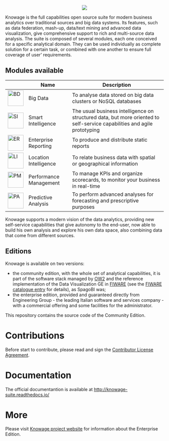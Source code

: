 <p align="center"> 
<img src="https://www.knowage-suite.com/site/wp-content/uploads/2016/03/KNOWAGE_logo_color.png">
</p>

Knowage is the full capabilities open source suite for modern business analytics over traditional sources and big data systems. Its features, such as data federation, mash-up, data/text mining and advanced data visualization, give comprehensive support to rich and multi-source data analysis. The suite is composed of several modules, each one conceived for a specific analytical domain. They can be used individually as complete solution for a certain task, or combined with one another to ensure full coverage of user’ requirements.

## Modules available

|   | Name  |  Description |
|---|---|---|
| <img src="http://www.knowage-suite.com/site/wp-content/uploads/2016/03/BD_txt-150x150.png" alt="BD" width="50px"/>  | Big Data  | To analyse data stored on big data clusters or NoSQL databases  |
| <img src="http://www.knowage-suite.com/site/wp-content/uploads/2016/03/SI_txt-150x150.png" alt="SI" width="50px"/>  | Smart Intelligence | The usual business intelligence on structured data, but more oriented to self-service capabilities and agile prototyping |
| <img src="http://www.knowage-suite.com/site/wp-content/uploads/2016/03/ER_txt-150x150.png" alt="ER" width="50px"/>  | Enterprise Reporting | To produce and distribute static reports |
| <img src="http://www.knowage-suite.com/site/wp-content/uploads/2016/03/LI_txt-150x150.png" alt="LI" width="50px"/>  | Location Intelligence  | To relate business data with spatial or geographical information |
| <img src="http://www.knowage-suite.com/site/wp-content/uploads/2016/03/PM_txt-150x150.png" alt="PM" width="50px"/>  | Performance Management | To manage KPIs and organize scorecards, to monitor your business in real-time |
| <img src="http://www.knowage-suite.com/site/wp-content/uploads/2016/03/PA_txt-150x150.png" alt="PA" width="50px"/>  | Predictive Analysis | To perform advanced analyses for forecasting and prescriptive purposes |

Knowage supports a modern vision of the data analytics, providing new self-service capabilities that give autonomy to the end-user, now able to build his own analysis and explore his own data space, also combining data that come from different sources. 

## Editions

Knowage is available on two versions:
* the community edition, with the whole set of analytical capabilities, it is part of the software stack managed by [OW2](https://www.ow2.org/) and the reference implementation of the Data Visualization GE in [FIWARE](https://www.fiware.org/) (see the [FIWARE catalogue entry](https://catalogue.fiware.org/enablers/data-visualization-knowage) for details), as SpagoBI was;
* the enterprise edition, provided and guaranteed directly from Engineering Group - the leading Italian software and services company - with a commercial offering and some facilities for the administrator.

This repository contains the source code of the Community Edition.

# Contributions

Before start to contribute, please read and sign the [Contributor License Agreement](https://www.clahub.com/agreements/KnowageLabs/Knowage-Server).

# Documentation

The official documentantion is available at http://knowage-suite.readthedocs.io/

# More
Please visit [Knowage project website](http://www.knowage-suite.com) for information about the Enterprise Edition.
